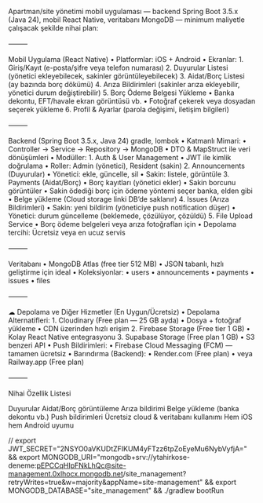 Apartman/site yönetimi mobil uygulaması — backend Spring Boot 3.5.x (Java 24), mobil React Native, veritabanı MongoDB — minimum maliyetle çalışacak şekilde nihai plan:

⸻

 Mobil Uygulama (React Native)
	•	Platformlar: iOS + Android
	•	Ekranlar:
	1.	Giriş/Kayıt (e-posta/şifre veya telefon numarası)
	2.	Duyurular Listesi (yönetici ekleyebilecek, sakinler görüntüleyebilecek)
	3.	Aidat/Borç Listesi (ay bazında borç dökümü)
	4.	Arıza Bildirimleri (sakinler arıza ekleyebilir, yönetici durum değiştirebilir)
	5.	Borç Ödeme Belgesi Yükleme
	•	Banka dekontu, EFT/havale ekran görüntüsü vb.
	•	Fotoğraf çekerek veya dosyadan seçerek yükleme
	6.	Profil & Ayarlar (parola değişimi, iletişim bilgileri)

⸻

 Backend (Spring Boot 3.5.x, Java 24)
 gradle, lombok
	•	Katmanlı Mimari:
	•	Controller → Service → Repository → MongoDB
	•	DTO & MapStruct ile veri dönüşümleri
	•	Modüller:
	1.	Auth & User Management
	•	JWT ile kimlik doğrulama
	•	Roller: Admin (yönetici), Resident (sakin)
	2.	Announcements (Duyurular)
	•	Yönetici: ekle, güncelle, sil
	•	Sakin: listele, görüntüle
	3.	Payments (Aidat/Borç)
	•	Borç kayıtları (yönetici ekler)
	•	Sakin borcunu görüntüler
	•	Sakin ödediği borç için ödeme yöntemi seçer banka, elden gibi
	•	Belge yükleme (Cloud storage linki DB’de saklanır)
	4.	Issues (Arıza Bildirimleri)
	•	Sakin: yeni bildirim (yöneticiye push notification düşer)
	•	Yönetici: durum güncelleme (beklemede, çözülüyor, çözüldü)
	5.	File Upload Service
	•	Borç ödeme belgeleri veya arıza fotoğrafları için
	•	Depolama tercihi: Ücretsiz veya en ucuz servis

⸻

Veritabanı
	•	MongoDB Atlas (free tier 512 MB)
	•	JSON tabanlı, hızlı geliştirme için ideal
	•	Koleksiyonlar:
	•	users
	•	announcements
	•	payments
	•	issues
	•	files

⸻

☁ Depolama ve Diğer Hizmetler (En Uygun/Ücretsiz)
	•	Depolama Alternatifleri:
	1.	Cloudinary (Free plan — 25 GB ayda)
	•	Dosya + fotoğraf yükleme
	•	CDN üzerinden hızlı erişim
	2.	Firebase Storage (Free tier 1 GB)
	•	Kolay React Native entegrasyonu
	3.	Supabase Storage (Free plan 1 GB)
	•	S3 benzeri API
	•	Push Bildirimleri:
	•	Firebase Cloud Messaging (FCM) — tamamen ücretsiz
	•	Barındırma (Backend):
	•	Render.com (Free plan)
	•	veya Railway.app (Free plan)

⸻

 Nihai Özellik Listesi

Duyurular
Aidat/Borç görüntüleme
Arıza bildirimi
Belge yükleme (banka dekontu vb.)
Push bildirimleri
Ücretsiz cloud & veritabanı kullanımı
Hem iOS hem Android uyumu


//  export JWT_SECRET="2NSYO0aVKUDtZFIKUM4yFTzz6tpZoEyeMu6NybVyfjA=" && export MONGODB_URI="mongodb+srv://ytahirkose-deneme:pEPCCqHIpFNkLhQc@site-management.0xlhocx.mongodb.net/site_management?retryWrites=true&w=majority&appName=site-management" && export MONGODB_DATABASE="site_management" && ./gradlew bootRun